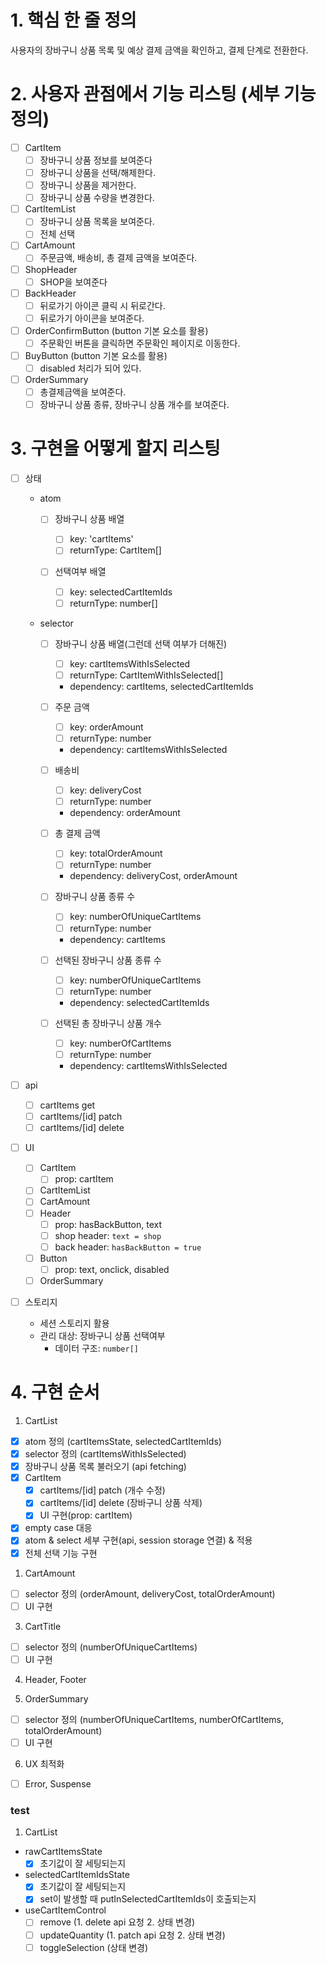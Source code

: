 # 1. 핵심 한 줄 정의

사용자의 장바구니 상품 목록 및 예상 결제 금액을 확인하고, 결제 단계로 전환한다.

# 2. 사용자 관점에서 기능 리스팅 (세부 기능 정의)

- [ ] CartItem
  - [ ] 장바구니 상품 정보를 보여준다
  - [ ] 장바구니 상품을 선택/해제한다.
  - [ ] 장바구니 상품을 제거한다.
  - [ ] 장바구니 상품 수량을 변경한다.
- [ ] CartItemList
  - [ ] 장바구니 상품 목록을 보여준다.
  - [ ] 전체 선택
- [ ] CartAmount
  - [ ] 주문금액, 배송비, 총 결제 금액을 보여준다.
- [ ] ShopHeader
  - [ ] SHOP을 보여준다
- [ ] BackHeader
  - [ ] 뒤로가기 아이콘 클릭 시 뒤로간다.
  - [ ] 뒤로가기 아이콘을 보여준다.
- [ ] OrderConfirmButton (button 기본 요소를 활용)
  - [ ] 주문확인 버톤을 클릭하면 주문확인 페이지로 이동한다.
- [ ] BuyButton (button 기본 요소를 활용)
  - [ ] disabled 처리가 되어 있다.
- [ ] OrderSummary
  - [ ] 총결제금액을 보여준다.
  - [ ] 장바구니 상품 종류, 장바구니 상품 개수를 보여준다.

# 3. 구현을 어떻게 할지 리스팅

- [ ] 상태

  - atom

    - [ ] 장바구니 상품 배열

      - [ ] key: 'cartItems'
      - [ ] returnType: CartItem[]

    - [ ] 선택여부 배열

      - [ ] key: selectedCartItemIds
      - [ ] returnType: number[]

  - selector

    - [ ] 장바구니 상품 배열(그런데 선택 여부가 더해진)

      - [ ] key: cartItemsWithIsSelected
      - [ ] returnType: CartItemWithIsSelected[]
      - dependency: cartItems, selectedCartItemIds

    - [ ] 주문 금액

      - [ ] key: orderAmount
      - [ ] returnType: number
      - dependency: cartItemsWithIsSelected

    - [ ] 배송비

      - [ ] key: deliveryCost
      - [ ] returnType: number
      - dependency: orderAmount

    - [ ] 총 결제 금액

      - [ ] key: totalOrderAmount
      - [ ] returnType: number
      - dependency: deliveryCost, orderAmount

    - [ ] 장바구니 상품 종류 수

      - [ ] key: numberOfUniqueCartItems
      - [ ] returnType: number
      - dependency: cartItems

    - [ ] 선택된 장바구니 상품 종류 수

      - [ ] key: numberOfUniqueCartItems
      - [ ] returnType: number
      - dependency: selectedCartItemIds

    - [ ] 선택된 총 장바구니 상품 개수

      - [ ] key: numberOfCartItems
      - [ ] returnType: number
      - dependency: cartItemsWithIsSelected

- [ ] api

  - [ ] cartItems get
  - [ ] cartItems/[id] patch
  - [ ] cartItems/[id] delete

- [ ] UI

  - [ ] CartItem
    - [ ] prop: cartItem
  - [ ] CartItemList
  - [ ] CartAmount
  - [ ] Header
    - [ ] prop: hasBackButton, text
    - [ ] shop header: `text = shop`
    - [ ] back header: `hasBackButton = true`
  - [ ] Button
    - [ ] prop: text, onclick, disabled
  - [ ] OrderSummary

- [ ] 스토리지
  - 세션 스토리지 활용
  - 관리 대상: 장바구니 상품 선택여부
    - 데이터 구조: `number[]`

# 4. 구현 순서

1. CartList

- [x] atom 정의 (cartItemsState, selectedCartItemIds)
- [x] selector 정의 (cartItemsWithIsSelected)
- [x] 장바구니 상품 목록 불러오기 (api fetching)
- [x] CartItem
  - [x] cartItems/[id] patch (개수 수정)
  - [x] cartItems/[id] delete (장바구니 상품 삭제)
  - [x] UI 구현(prop: cartItem)
- [x] empty case 대응
- [x] atom & select 세부 구현(api, session storage 연결) & 적용
- [x] 전체 선택 기능 구현

1. CartAmount

- [ ] selector 정의 (orderAmount, deliveryCost, totalOrderAmount)
- [ ] UI 구현

3. CartTitle

- [ ] selector 정의 (numberOfUniqueCartItems)
- [ ] UI 구현

4. Header, Footer

5. OrderSummary

- [ ] selector 정의 (numberOfUniqueCartItems, numberOfCartItems, totalOrderAmount)
- [ ] UI 구현

6. UX 최적화

- [ ] Error, Suspense

### test

1. CartList

- rawCartItemsState
  - [x] 초기값이 잘 세팅되는지
- selectedCartItemIdsState
  - [x] 초기값이 잘 세팅되는지
  - [x] set이 발생할 때 putInSelectedCartItemIds이 호출되는지
- useCartItemControl
  - [ ] remove (1. delete api 요청 2. 상태 변경)
  - [ ] updateQuantity (1. patch api 요청 2. 상태 변경)
  - [ ] toggleSelection (상태 변경)
